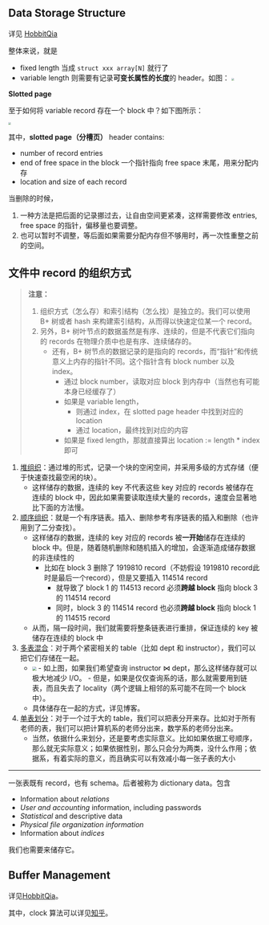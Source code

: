 ## Data Storage Structure

详见 [HobbitQia](https://note.hobbitqia.cc/DB/db9/#fixed-length-records)

整体来说，就是

- fixed length 当成 `struct xxx array[N]` 就行了
- variable length 则需要有记录**可变长属性的长度**的 header。如图：
    <img src="https://gitlab.com/mtdickens1998/mtd-images/-/raw/main/img/2024/04/26_20_43_22_202404262043742.png" style="zoom: 33%;" />

**Slotted page**

至于如何将 variable record 存在一个 block 中？如下图所示：

<img src="https://gitlab.com/mtdickens1998/mtd-images/-/raw/main/img/2024/04/26_20_47_48_202404262047814.png" style="zoom:33%;" />

其中，**slotted page（分槽页）** header contains:

- number of record entries
- end of free space in the block
    一个指针指向 free space 末尾，用来分配内存
- location and size of each record

当删除的时候，

1. 一种方法是把后面的记录挪过去，让自由空间更紧凑，这样需要修改 entries, free space 的指针，偏移量也要调整。
2. 也可以暂时不调整，等后面如果需要分配内存但不够用时，再一次性重整之前的空间。

## 文件中 record 的组织方式

> **注意：**
>
> 1. 组织方式（怎么存）和索引结构（怎么找）是独立的。我们可以使用 B+ 树或者 hash 来构建索引结构，从而得以快速定位某一个 record。
> 2. 另外，B+ 树叶节点的数据虽然是有序、连续的，但是不代表它们指向的 records 在物理介质中也是有序、连续储存的。
>     - 还有，B+ 树节点的数据记录的是指向的 records，而“指针”和传统意义上内存的指针不同。这个指针含有 block number 以及 index。
>         - 通过 block number，读取对应 block 到内存中（当然也有可能本身已经缓存了）
>         - 如果是 variable length，
>             - 则通过 index，在 slotted page header 中找到对应的 location
>             - 通过 location，最终找到对应的内容
>         - 如果是 fixed length，那就直接算出 location := length \* index 即可

1. [堆组织](https://note.hobbitqia.cc/DB/db9/#heap-file-organization)：通过堆的形式，记录一个块的空闲空间，并采用多级的方式存储（便于快速查找最空闲的块）。
    - 这样储存的数据，连续的 key 不代表这些 key 对应的 records 被储存在连续的 block 中，因此如果需要读取连续大量的 records，速度会显著地比下面的方法慢。
2. [顺序组织](https://note.hobbitqia.cc/DB/db9/#heap-file-organization)：就是一个有序链表。插入、删除参考有序链表的插入和删除（也许用到了二分查找）。
    - 这样储存的数据，连续的 key 对应的 records 被**一开始**储存在连续的 block 中。但是，随着随机删除和随机插入的增加，会逐渐造成储存数据的非连续性的
        - 比如在 block 3 删除了 1919810 record（不妨假设 1919810 record此时是最后一个record），但是又要插入 114514 record
            - 就导致了 block 1 的 114513 record 必须**跨越 block** 指向 block 3 的  114514 record
            - 同时，block 3 的 114514 record 也必须**跨越 block** 指向 block 1 的  114515 record
    - 从而，隔一段时间，我们就需要将整条链表进行重排，保证连续的 key 被储存在连续的 block 中
3. [多表混合](https://note.hobbitqia.cc/DB/db9/#multitable-clustering-file-organization)：对于两个紧密相关的 table（比如 dept 和 instructor），我们可以把它们存储在一起。
    - <img src="https://gitlab.com/mtdickens1998/mtd-images/-/raw/main/img/2024/04/26_19_13_43_202404261913029.png" style="zoom:50%;" />
        - 如上图，如果我们希望查询 instructor &bowtie; dept，那么这样储存就可以极大地减少 I/O。
        - 但是，如果是仅仅查询系的话，那么就需要用到链表，而且失去了 locality（两个逻辑上相邻的系可能不在同一个 block 中）。
    - 具体储存在一起的方式，详见博客。
4. [单表划分](https://note.hobbitqia.cc/DB/db9/#table-partitioning)：对于一个过于大的 table，我们可以把表分开来存。比如对于所有老师的表，我们可以把计算机系的老师分出来，数学系的老师分出来。
    - 当然，依据什么来划分，还是要考虑实际意义。比如如果依据工号顺序，那么就无实际意义；如果依据性别，那么只会分为两类，没什么作用；依据系，有着实际的意义，而且确实可以有效减小每一张子表的大小

---

一张表既有 record，也有 schema。后者被称为 dictionary data。包含

- Information about *relations*
- *User and accounting* information, including passwords
- *Statistical* and descriptive data
- *Physical file organization information*
- Information about *indices*

我们也需要来储存它。

## Buffer Management

详见[HobbitQia](https://note.hobbitqia.cc/DB/db9/#storage-access-buffer-manager)。

其中，clock 算法可以详见[知乎](https://zhuanlan.zhihu.com/p/196478796)。